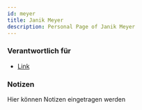 ```yaml
---
id: meyer
title: Janik Meyer
description: Personal Page of Janik Meyer
---
```


### Verantwortlich für

- [Link]()

### Notizen
Hier können Notizen eingetragen werden
